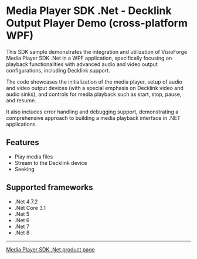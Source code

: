 # Media Player SDK .Net - Decklink Output Player Demo (cross-platform WPF)

This SDK sample demonstrates the integration and utilization of VisioForge Media Player SDK .Net in a WPF application, specifically focusing on playback functionalities with advanced audio and video output configurations, including Decklink support.

The code showcases the initialization of the media player, setup of audio and video output devices (with a special emphasis on Decklink video and audio sinks), and controls for media playback such as start, stop, pause, and resume.

It also includes error handling and debugging support, demonstrating a comprehensive approach to building a media playback interface in .NET applications.

## Features

- Play media files
- Stream to the Decklink device
- Seeking

## Supported frameworks

- .Net 4.7.2
- .Net Core 3.1
- .Net 5
- .Net 6
- .Net 7
- .Net 8

---

[Media Player SDK .Net product page](https://www.visioforge.com/media-player-sdk-net)
